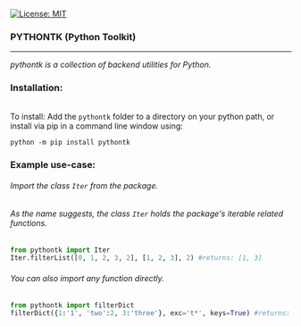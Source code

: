 [![License: MIT](https://img.shields.io/badge/License-MIT-blue.svg)](https://opensource.org/licenses/MIT)

### PYTHONTK (Python Toolkit)

---
<!-- short_description_start -->
*pythontk is a collection of backend utilities for Python.*
<!-- short_description_end -->

### Installation:

###### 

To install:
Add the `pythontk` folder to a directory on your python path, or
install via pip in a command line window using:
```
python -m pip install pythontk
```

### Example use-case:
###### Import the class `Iter` from the package.
###### As the name suggests, the class `Iter` holds the package's iterable related functions.
```python
from pythontk import Iter
Iter.filterList([0, 1, 2, 3, 2], [1, 2, 3], 2) #returns: [1, 3]
```
###### You can also import any function directly.
```python
from pythontk import filterDict
filterDict({1:'1', 'two':2, 3:'three'}, exc='t*', keys=True) #returns: {1: '1', 3: 'three'}
```
